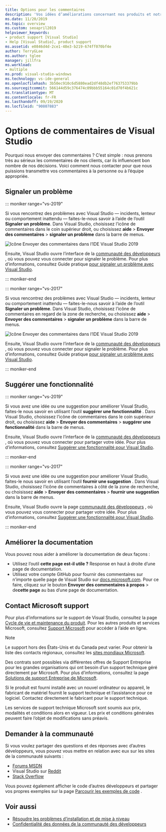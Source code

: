 ```yaml
---
title: Options pour les commentaires
description: 'Vos idées d’améliorations concernant nos produits et notre documentation nous intéressent : voici comment nous envoyer vos commentaires.'
ms.date: 11/20/2019
ms.topic: overview
ms.custom: seoapril2019
helpviewer_keywords:
- product support [Visual Studio]
- Help [Visual Studio], product support
ms.assetid: e0846d4d-2ce1-48e3-b219-674ff070bf4e
author: TerryGLee
ms.author: tglee
manager: jillfra
ms.workload:
- multiple
ms.prod: visual-studio-windows
ms.technology: vs-ide-general
ms.openlocfilehash: 3b50ec910c6d5880ead2df48db2ef763753379bb
ms.sourcegitcommit: 566144d59c376474c09bbb55164c01d70f4b621c
ms.translationtype: MT
ms.contentlocale: fr-FR
ms.lasthandoff: 09/19/2020
ms.locfileid: "90807883"
---
```

# <a name="visual-studio-feedback-options"></a>Options de commentaires de Visual Studio

Pourquoi nous envoyer des commentaires ? C’est simple : nous prenons très au sérieux les commentaires de nos clients, car ils influencent bon nombre de nos décisions. Voici comment nous contacter pour que nous puissions transmettre vos commentaires à la personne ou à l’équipe appropriée.

## <a name="report-a-problem"></a>Signaler un problème

::: moniker range="vs-2019"

Si vous rencontrez des problèmes avec Visual Studio &mdash; incidents, lenteur ou comportement inattendu &mdash; faites-le-nous savoir à l’aide de l’outil **Signaler un problème**. Dans Visual Studio, choisissez l’icône de commentaires dans le coin supérieur droit, ou choisissez **aide**  >  **Envoyer des commentaires**  >  **signaler un problème** dans la barre de menus.

![Icône Envoyer des commentaires dans l’IDE Visual Studio 2019](./media/vs-2019/send-feedback-icon.png)

Ensuite, Visual Studio ouvre l’interface de la [communauté des développeurs](https://developercommunity.visualstudio.com) , où vous pouvez vous connecter pour signaler le problème. Pour plus d’informations, consultez Guide pratique [pour signaler un problème avec Visual Studio](how-to-report-a-problem-with-visual-studio.md).

::: moniker-end

::: moniker range="vs-2017"

Si vous rencontrez des problèmes avec Visual Studio &mdash; incidents, lenteur ou comportement inattendu &mdash; faites-le-nous savoir à l’aide de l’outil **Signaler un problème**. Dans Visual Studio, choisissez l’icône de commentaires en regard de la zone de recherche, ou choisissez **aide**  >  **Envoyer des commentaires**  >  **signaler un problème** dans la barre de menus.

![Icône Envoyer des commentaires dans l’IDE Visual Studio 2019](./media/send-feedback-icon.png)

Ensuite, Visual Studio ouvre l’interface de la [communauté des développeurs](https://developercommunity.visualstudio.com) , où vous pouvez vous connecter pour signaler le problème. Pour plus d’informations, consultez Guide pratique [pour signaler un problème avec Visual Studio](how-to-report-a-problem-with-visual-studio.md).

::: moniker-end

## <a name="suggest-a-feature"></a>Suggérer une fonctionnalité

::: moniker range="vs-2019"

Si vous avez une idée ou une suggestion pour améliorer Visual Studio, faites-le nous savoir en utilisant l’outil **suggérer une fonctionnalité** . Dans Visual Studio, choisissez l’icône de commentaires dans le coin supérieur droit, ou choisissez **aide**  >  **Envoyer des commentaires**  >  **suggérer une fonctionnalité** dans la barre de menus.

Ensuite, Visual Studio ouvre l’interface de la [communauté des développeurs](https://developercommunity.visualstudio.com) , où vous pouvez vous connecter pour partager votre idée. Pour plus d’informations, consultez [Suggérer une fonctionnalité pour Visual Studio](suggest-a-feature.md).

::: moniker-end

::: moniker range="vs-2017"

Si vous avez une idée ou une suggestion pour améliorer Visual Studio, faites-le nous savoir en utilisant l’outil **fournir une suggestion** . Dans Visual Studio, choisissez l’icône de commentaires à côté de la zone de recherche, ou choisissez **aide**  >  **Envoyer des commentaires**  >  **fournir une suggestion** dans la barre de menus.

Ensuite, Visual Studio ouvre la page [communauté des développeurs](https://developercommunity.visualstudio.com) , où vous pouvez vous connecter pour partager votre idée. Pour plus d’informations, consultez [Suggérer une fonctionnalité pour Visual Studio](suggest-a-feature.md).

::: moniker-end

## <a name="improve-the-documentation"></a>Améliorer la documentation

Vous pouvez nous aider à améliorer la documentation de deux façons :

* Utilisez l’outil **cette page est-il utile ?** Response en haut à droite d’une page de documentation.
* Utilisez votre compte GitHub pour fournir des commentaires sur n’importe quelle page de Visual Studio sur [docs.microsoft.com](../index.yml). Pour ce faire, cliquez sur le bouton **Envoyer des commentaires à propos**  >  de**cette page** au bas d’une page de documentation.

## <a name="contact-microsoft-support"></a>Contact Microsoft support

Pour plus d’informations sur le support de Visual Studio, consultez la page [Cycle de vie et maintenance du produit](/visualstudio/releases/2019/servicing/). Pour les autres produits et services Microsoft, consultez [Support Microsoft](https://support.microsoft.com/) pour accéder à l’aide en ligne.

> [!NOTE]
> Le support hors des États-Unis et du Canada peut varier. Pour obtenir la liste des contacts régionaux, consultez les [sites mondiaux Microsoft](https://www.microsoft.com/worldwide/).

Des contrats sont possibles via différentes offres de Support Entreprise pour les grandes organisations qui ont besoin d’un support technique géré directement par Microsoft. Pour plus d’informations, consultez la page [Solutions de support Entreprise de Microsoft](https://www.microsoft.com/industry/services/support).

Si le produit est fourni installé avec un nouvel ordinateur ou appareil, le fabricant de matériel fournit le support technique et l’assistance pour ce logiciel. Contactez directement le fabricant pour le support technique.

Les services de support technique Microsoft sont soumis aux prix, modalités et conditions alors en vigueur. Les prix et conditions générales peuvent faire l’objet de modifications sans préavis.

## <a name="ask-the-community"></a>Demander à la communauté

Si vous voulez partager des questions et des réponses avec d’autres développeurs, vous pouvez vous mettre en relation avec eux sur les sites de la communauté suivants :

* [Forums MSDN](https://social.msdn.microsoft.com/Forums/home)
* Visual Studio sur [Reddit](https://www.reddit.com/r/VisualStudio/)
* [Stack Overflow](https://stackoverflow.com/search?q=visual+studio+-code)

Vous pouvez également afficher le code d’autres développeurs et partager vos propres exemples sur la page [Parcourir les exemples de code](/samples/browse/) .

## <a name="see-also"></a>Voir aussi

* [Résoudre les problèmes d’installation et de mise à niveau](../install/troubleshooting-installation-issues.md)
* [Confidentialité des données de la communauté des développeurs](developer-community-privacy.md)